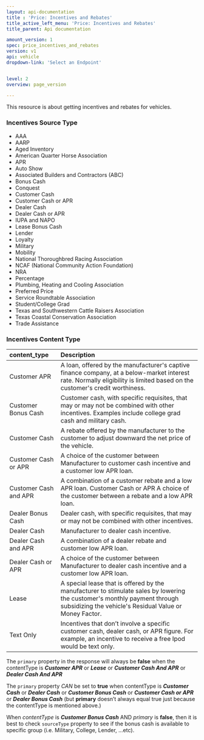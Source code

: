 ```yaml
---
layout: api-documentation
title : 'Price: Incentives and Rebates'
title_active_left_menu: 'Price: Incentives and Rebates'
title_parent: Api documentation

amount_version: 1
spec: price_incentives_and_rebates
version: v1
api: vehicle
dropdown-link: 'Select an Endpoint'


level: 2
overview: page_version

---
```


This resource is about getting incentives and rebates for vehicles.

### Incentives Source Type

* AAA
* AARP
* Aged Inventory
* American Quarter Horse Association
* APR
* Auto Show
* Associated Builders and Contractors (ABC)
* Bonus Cash
* Conquest
* Customer Cash
* Customer Cash or APR
* Dealer Cash
* Dealer Cash or APR
* IUPA and NAPO
* Lease Bonus Cash
* Lender
* Loyalty
* Military
* Mobility
* National Thoroughbred Racing Association
* NCAF (National Community Action Foundation)
* NRA
* Percentage
* Plumbing, Heating and Cooling Association
* Preferred Price
* Service Roundtable Association
* Student/College Grad
* Texas and Southwestern Cattle Raisers Association
* Texas Coastal Conservation Association
* Trade Assistance

### Incentives Content Type
                                                                                          
| content_type      		| Description                         																		|
|:--------------------------|:----------------------------------------------------------------------------------------------------------|
| Customer APR		    	| A loan, offered by the manufacturer's captive finance company, at a below-market interest rate. Normally eligibility is limited based on the customer's credit worthiness.|
| Customer Bonus Cash		| Customer cash, with specific requisites, that may or may not be combined with other incentives. Examples include college grad cash and military cash.|
| Customer Cash 			| A rebate offered by the manufacturer to the customer to adjust downward the net price of the vehicle.|
| Customer Cash or APR  	| A choice of the customer between Manufacturer to customer cash incentive and a customer low APR loan.|
| Customer Cash and APR		| A combination of a customer rebate and a low APR loan. Customer Cash or APR A choice of the customer between a rebate and a low APR loan.	|
| Dealer Bonus Cash			| Dealer cash, with specific requisites, that may or may not be combined with other incentives.|
| Dealer Cash	    		| Manufacturer to dealer cash incentive.|
| Dealer Cash and APR	    | A combination of a dealer rebate and customer low APR loan.|
| Dealer Cash or APR		| A choice of the customer between Manufacturer to dealer cash incentive and a customer low APR loan.|
| Lease						| A special lease that is offered by the manufacturer to stimulate sales by lowering the customer's monthly payment through subsidizing the vehicle's Residual Value or Money Factor.|
| Text Only					| Incentives that don’t involve a specific customer cash, dealer cash, or APR figure. For example, an incentive to receive a free Ipod would be text only. |

The <code>primary</code> property in the response will always be **false** when the contentType is ***Customer APR*** or ***Lease*** or ***Customer Cash And APR*** or ***Dealer Cash And APR***
 
The <code>primary</code> property *CAN* be set to **true** when contentType is ***Customer Cash*** or ***Dealer Cash*** or ***Customer Bonus Cash*** or ***Customer Cash or APR*** or ***Dealer Bonus Cash*** (but **primary** doesn’t always equal true just because the contentType is mentioned above.)
 
When *contentType* is ***Customer Bonus Cash*** AND *primary* is **false**, then it is best to check <code>sourceType</code> property to see if the bonus cash is available to specific group (i.e. Military, College, Lender, ...etc).

                                                                                         





